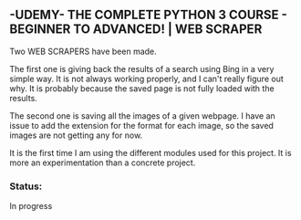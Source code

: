 ## -UDEMY- THE COMPLETE PYTHON 3 COURSE - BEGINNER TO ADVANCED! | WEB SCRAPER
Two WEB SCRAPERS have been made. 

The first one is giving back the results of a search using Bing in a very simple way. It is not always working properly, and I can't really figure out why. It is probably because the saved page is not fully loaded with the results.

The second one is saving all the images of a given webpage. I have an issue to add the extension for the format for each image, so the saved images are not getting any for now.

It is the first time I am using the different modules used for this project. It is more an experimentation than a concrete project.

### Status:  
In progress
